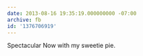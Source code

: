 ```yaml
---
date: 2013-08-16 19:35:19.000000000 -07:00
archive: fb
id: '1376706919'
---
```


Spectacular Now with my sweetie pie.
